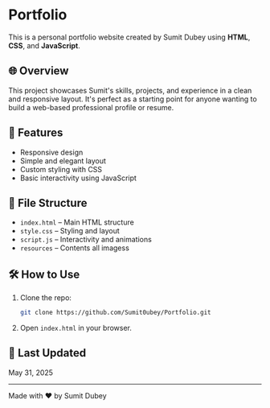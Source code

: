 # Portfolio

This is a personal portfolio website created by Sumit Dubey using **HTML**, **CSS**, and **JavaScript**.

## 🌐 Overview

This project showcases Sumit's skills, projects, and experience in a clean and responsive layout. It's perfect as a starting point for anyone wanting to build a web-based professional profile or resume.

## 🚀 Features

- Responsive design
- Simple and elegant layout
- Custom styling with CSS
- Basic interactivity using JavaScript

## 📁 File Structure

- `index.html` – Main HTML structure
- `style.css` – Styling and layout
- `script.js` – Interactivity and animations
 - `resources` – Contents all imagess

## 🛠 How to Use

1. Clone the repo:  
   ```bash
   git clone https://github.com/Sumit0ubey/Portfolio.git
   ```
2. Open `index.html` in your browser.

## 📅 Last Updated
May 31, 2025

---

Made with ❤️ by Sumit Dubey
